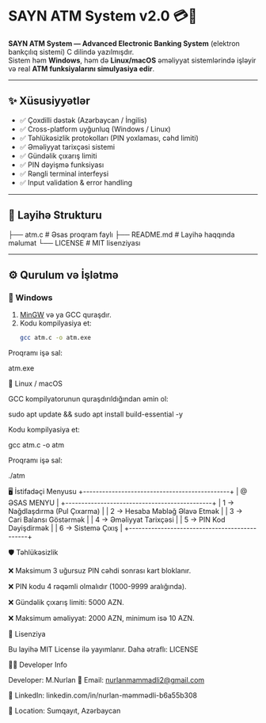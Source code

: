 # SAYN ATM System v2.0 💳🏦
**SAYN ATM System — Advanced Electronic Banking System** (elektron bankçılıq sistemi) C dilində yazılmışdır.  
Sistem həm **Windows**, həm də **Linux/macOS** əməliyyat sistemlərində işləyir və real **ATM funksiyalarını simulyasiya edir**.

---

## ✨ Xüsusiyyətlər
- ✅ Çoxdilli dəstək (Azərbaycan / İngilis)  
- ✅ Cross-platform uyğunluq (Windows / Linux)  
- ✅ Təhlükəsizlik protokolları (PIN yoxlaması, cəhd limiti)  
- ✅ Əməliyyat tarixçəsi sistemi  
- ✅ Gündəlik çıxarış limiti  
- ✅ PIN dəyişmə funksiyası  
- ✅ Rəngli terminal interfeysi  
- ✅ Input validation & error handling  

---

## 📂 Layihə Strukturu
├── atm.c # Əsas proqram faylı
├── README.md # Layihə haqqında məlumat
└── LICENSE # MIT lisenziyası


---

## ⚙️ Qurulum və İşlətmə

### 🔹 Windows
1. [MinGW](http://mingw-w64.org) və ya GCC quraşdır.  
2. Kodu kompilyasiya et:
   ```bash
   gcc atm.c -o atm.exe


Proqramı işə sal:

atm.exe

🔹 Linux / macOS

GCC kompilyatorunun quraşdırıldığından əmin ol:

sudo apt update && sudo apt install build-essential -y


Kodu kompilyasiya et:

gcc atm.c -o atm


Proqramı işə sal:

./atm

🖥️ İstifadəçi Menyusu
+----------------------------------------------+
|                @ ƏSAS MENYU                  |
+----------------------------------------------+
|  1 -> Nağdlaşdırma (Pul Çıxarma)             |
|  2 -> Hesaba Məbləğ Əlavə Etmək              |
|  3 -> Cari Balansı Göstərmək                 |
|  4 -> Əməliyyat Tarixçəsi                    |
|  5 -> PIN Kod Dəyişdirmək                    |
|  6 -> Sistemə Çıxış                          |
+----------------------------------------------+

🛡️ Təhlükəsizlik

❌ Maksimum 3 uğursuz PIN cəhdi sonrası kart bloklanır.

❌ PIN kodu 4 rəqəmli olmalıdır (1000-9999 aralığında).

❌ Gündəlik çıxarış limiti: 5000 AZN.

❌ Maksimum əməliyyat: 2000 AZN, minimum isə 10 AZN.

📜 Lisenziya

Bu layihə MIT License ilə yayımlanır.
Daha ətraflı: LICENSE

👨‍💻 Developer Info

Developer: M.Nurlan
📧 Email: nurlanmammadli2@gmail.com

🔗 LinkedIn: linkedin.com/in/nurlan-məmmədli-b6a55b308

📍 Location: Sumqayıt, Azərbaycan
